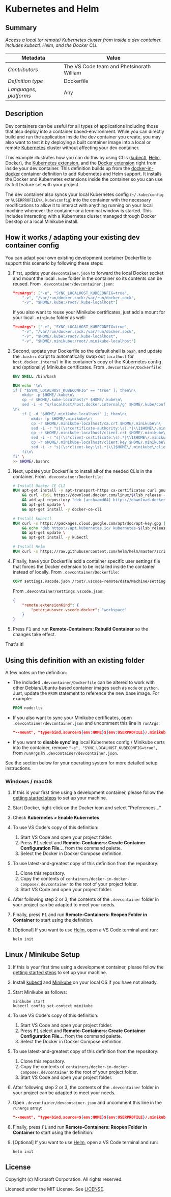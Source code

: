 # Kubernetes and Helm

## Summary

*Access a local (or remote) Kubernetes cluster from inside a dev container. Includes kubectl, Helm, and the Docker CLI.*

| Metadata | Value |  
|----------|-------|
| *Contributors* | The VS Code team and Phetsinorath William |
| *Definition type* | Dockerfile |
| *Languages, platforms* | Any |

## Description

Dev containers can be useful for all types of applications including those that also deploy into a container based-environment. While you can directly build and run the application inside the dev container you create, you may also want to test it by deploying a built container image into a local or remote [Kubernetes](https://kubernetes.io/) cluster without affecting your dev container.

This example illustrates how you can do this by using CLIs ([kubectl](https://kubernetes.io/docs/reference/kubectl/overview/), [Helm](https://helm.sh), Docker), the [Kubernetes extension](https://marketplace.visualstudio.com/items?itemName=ms-kubernetes-tools.vscode-kubernetes-tools), and the [Docker extension](https://marketplace.visualstudio.com/items?itemName=PeterJausovec.vscode-docker) right from inside your dev container.  This definition builds up from the [docker-in-docker](../docker-in-docker) container definition to add Kubernetes and Helm support.  It installs the Docker and Kubernetes extensions inside the container so you can use its full feature set with your project.

The dev container also syncs your local Kubernetes config (`~/.kube/config` or `%USERPROFILE%\.kube\config`) into the container with the necessary modifications to allow it to interact with anything running on your local machine whenever the container or a terminal window is started. This includes interacting with a Kubernetes cluster managed through Docker Desktop or a local Minikube install.

## How it works / adapting your existing dev container config

You can adapt your own existing development container Dockerfile to support this scenario by following these steps:

1. First, update your `devcontainer.json` to forward the local Docker socket and mount the local `.kube` folder in the container so its contents can be reused. From `.devcontainer/devcontainer.json`:

    ```json
    "runArgs": ["-e", "SYNC_LOCALHOST_KUBECONFIG=true",
        "-v", "/var/run/docker.sock:/var/run/docker.sock",
        "-v", "$HOME/.kube:/root/.kube-localhost"]
    ```
    
    If you also want to reuse your Minikube certificates, just add a mount for your local `.minikube` folder as well:
    
    ```json
    "runArgs": ["-e", "SYNC_LOCALHOST_KUBECONFIG=true",
        "-v", "/var/run/docker.sock:/var/run/docker.sock",
        "-v", "$HOME/.kube:/root/.kube-localhost",
        "-v", "$HOME/.minikube:/root/.minikube-localhost"]
    ```

2. Second, update your Dockerfile so the default shell is `bash`, and update the `.bashrc` script to automatically swap out `localhost` for `host.docker.internal` in the container's copy of the Kubernetes config and (optionally) Minikube certificates. From `.devcontainer/Dockerfile`:

    ```Dockerfile
    ENV SHELL /bin/bash

    RUN echo '\n\
    if [ "$SYNC_LOCALHOST_KUBECONFIG" == "true" ]; then\n\
        mkdir -p $HOME/.kube\n\
        cp -r $HOME/.kube-localhost/* $HOME/.kube\n\
        sed -i -e "s/localhost/host.docker.internal/g" $HOME/.kube/config\n\
    \n\
        if [ -d "$HOME/.minikube-localhost" ]; then\n\
            mkdir -p $HOME/.minikube\n\
            cp -r $HOME/.minikube-localhost/ca.crt $HOME/.minikube\n\
            sed -i -r "s|(\s*certificate-authority:\s).*|\\1$HOME\/.minikube\/ca.crt|g" $HOME/.kube/config\n\
            cp -r $HOME/.minikube-localhost/client.crt $HOME/.minikube\n\
            sed -i -r "s|(\s*client-certificate:\s).*|\\1$HOME\/.minikube\/client.crt|g" $HOME/.kube/config\n\
            cp -r $HOME/.minikube-localhost/client.key $HOME/.minikube\n\
            sed -i -r "s|(\s*client-key:\s).*|\\1$HOME\/.minikube\/client.key|g" $HOME/.kube/config\n\
        fi\n\
    fi' \
    >> $HOME/.bashrc    
    ```

3. Next, update your Dockerfile to install all of the needed CLIs in the container. From `.devcontainer/Dockerfile`:

    ```Dockerfile
    # Install Docker CE CLI
    RUN apt-get install -y apt-transport-https ca-certificates curl gnupg-agent software-properties-common lsb-release \
        && curl -fsSL https://download.docker.com/linux/$(lsb_release -is | tr '[:upper:]' '[:lower:]')/gpg | apt-key add - 2>/dev/null \
        && add-apt-repository "deb [arch=amd64] https://download.docker.com/linux/$(lsb_release -is | tr '[:upper:]' '[:lower:]') $(lsb_release -cs) stable" \
        && apt-get update \
        && apt-get install -y docker-ce-cli

    # Install kubectl
    RUN curl -s https://packages.cloud.google.com/apt/doc/apt-key.gpg | apt-key add - 2>/dev/null \
        && echo "deb https://apt.kubernetes.io/ kubernetes-$(lsb_release -cs) main" | tee -a /etc/apt/sources.list.d/kubernetes.list \
        && apt-get update \
        && apt-get install -y kubectl

    # Install Helm
    RUN curl -s https://raw.githubusercontent.com/helm/helm/master/scripts/get | bash -
    ```

4. Finally, have your Dockerfile add a container specific user settings file that forces the Docker extension to be installed inside the container instead of locally. From `.devcontainer/Dockerfile`:

    ```Dockerfile
    COPY settings.vscode.json /root/.vscode-remote/data/Machine/settings.json
    ```

    From `.devcontainer/settings.vscode.json`:

    ```json
    {
        "remote.extensionKind": {
            "peterjausovec.vscode-docker": "workspace"
        }
    }
    ```

5. Press <kbd>F1</kbd> and run **Remote-Containers: Rebuild Container** so the changes take effect.

That's it!

## Using this definition with an existing folder

A few notes on the definition:

* The included `.devcontainer/Dockerfile` can be altered to work with other Debian/Ubuntu-based container images such as `node` or `python`. Just, update the `FROM` statement to reference the new base image. For example:

    ```Dockerfile
    FROM node:lts
    ```

* If you also want to sync your Minikube certificates, open `.devcontainer/devcontainer.json` and uncomment this line in `runArgs`:

    ```json
    "--mount", "type=bind,source=${env:HOME}${env:USERPROFILE}/.minikube,target=/root/.minikube-localhost",
    ```
    
* If you want to **disable sync'ing** local Kubernetes config / Minikube certs into the container, remove `"-e", "SYNC_LOCALHOST_KUBECONFIG=true",` from `runArgs` in `.devcontainer/devcontainer.json`.

See the section below for your operating system for more detailed setup instructions.

### Windows / macOS

1. If this is your first time using a development container, please follow the [getting started steps](https://aka.ms/vscode-remote/containers/getting-started) to set up your machine.

2. Start Docker, right-click on the Docker icon and select "Preferences..."

3. Check **Kubernetes > Enable Kubernetes**

4. To use VS Code's copy of this definition:
   1. Start VS Code and open your project folder.
   2. Press <kbd>F1</kbd> select and **Remote-Containers: Create Container Configuration File...** from the command palette.
   3. Select the Docker in Docker Compose definition.

5. To use latest-and-greatest copy of this definition from the repository:
   1. Clone this repository.
   2. Copy the contents of `containers/docker-in-docker-compose/.devcontainer` to the root of your project folder.
   3. Start VS Code and open your project folder.

6. After following step 2 or 3, the contents of the `.devcontainer` folder in your project can be adapted to meet your needs.

7. Finally, press <kbd>F1</kbd> and run **Remote-Containers: Reopen Folder in Container** to start using the definition.

8. [Optional] If you want to use [Helm](https://helm.sh), open a VS Code terminal and run:
    ```
    helm init
    ```

## Linux / Minikube Setup

1. If this is your first time using a development container, please follow the [getting started steps](https://aka.ms/vscode-remote/containers/getting-started) to set up your machine.

2. Install [kubectl](https://kubernetes.io/docs/tasks/tools/install-kubectl/) and [Minikube](https://kubernetes.io/docs/tasks/tools/install-minikube/) on your local OS if you have not already.

3. Start Minikube as follows:
    ```
    minikube start
    kubectl config set-context minikube
    ```

4. To use VS Code's copy of this definition:
   1. Start VS Code and open your project folder.
   2. Press <kbd>F1</kbd> select and **Remote-Containers: Create Container Configuration File...** from the command palette.
   3. Select the Docker in Docker Compose definition.

5. To use latest-and-greatest copy of this definition from the repository:
   1. Clone this repository.
   2. Copy the contents of `containers/docker-in-docker-compose/.devcontainer` to the root of your project folder.
   3. Start VS Code and open your project folder.

6. After following step 2 or 3, the contents of the `.devcontainer` folder in your project can be adapted to meet your needs.

7. Open `.devcontainer/devcontainer.json` and uncomment this line in the `runArgs` array:

    ```json
    "--mount", "type=bind,source=${env:HOME}${env:USERPROFILE}/.minikube,target=/root/.minikube-localhost",
    ```

8. Finally, press <kbd>F1</kbd> and run **Remote-Containers: Reopen Folder in Container** to start using the definition.

9. [Optional] If you want to use [Helm](https://helm.sh), open a VS Code terminal and run:
    ```
    helm init
    ```

## License

Copyright (c) Microsoft Corporation. All rights reserved.

Licensed under the MIT License. See [LICENSE](https://github.com/Microsoft/vscode-dev-containers/blob/master/LICENSE). 
